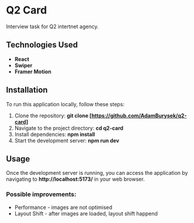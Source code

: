 # Q2 Card

Interview task for Q2 intertnet agency.

## Technologies Used

- **React**
- **Swiper**
- **Framer Motion**

## Installation

To run this application locally, follow these steps:

1. Clone the repository: **git clone [https://github.com/AdamBurysek/q2-card]**
2. Navigate to the project directory: **cd q2-card**
3. Install dependencies: **npm install**
4. Start the development server: **npm run dev**

## Usage

Once the development server is running, you can access the application by navigating to **http://localhost:5173/** in your web browser.

### Possible improvements:

- Performance - images are not optimised
- Layout Shift - after images are loaded, layout shift happend
